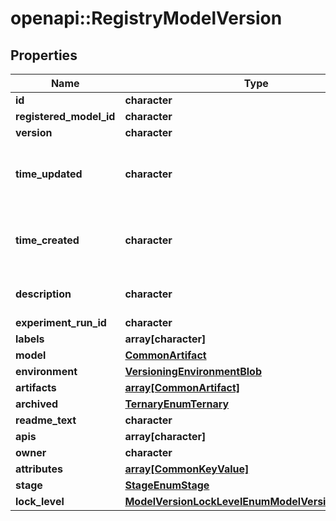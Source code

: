 # openapi::RegistryModelVersion


## Properties
Name | Type | Description | Notes
------------ | ------------- | ------------- | -------------
**id** | **character** |  | [optional] 
**registered_model_id** | **character** |  | [optional] 
**version** | **character** |  | [optional] 
**time_updated** | **character** | Timestamp recorded when metadata for this &#x60;&#x60;model_version&#x60;&#x60; was last updated. | [optional] 
**time_created** | **character** | Timestamp recorded when this &#x60;&#x60;model_version&#x60;&#x60; was created. | [optional] 
**description** | **character** | Description of this &#x60;&#x60;model_version&#x60;&#x60;. | [optional] 
**experiment_run_id** | **character** |  | [optional] 
**labels** | **array[character]** |  | [optional] 
**model** | [**CommonArtifact**](commonArtifact.md) |  | [optional] 
**environment** | [**VersioningEnvironmentBlob**](versioningEnvironmentBlob.md) |  | [optional] 
**artifacts** | [**array[CommonArtifact]**](commonArtifact.md) |  | [optional] 
**archived** | [**TernaryEnumTernary**](TernaryEnumTernary.md) |  | [optional] 
**readme_text** | **character** |  | [optional] 
**apis** | **array[character]** |  | [optional] 
**owner** | **character** |  | [optional] 
**attributes** | [**array[CommonKeyValue]**](commonKeyValue.md) |  | [optional] 
**stage** | [**StageEnumStage**](StageEnumStage.md) |  | [optional] 
**lock_level** | [**ModelVersionLockLevelEnumModelVersionLockLevel**](ModelVersionLockLevelEnumModelVersionLockLevel.md) |  | [optional] 


